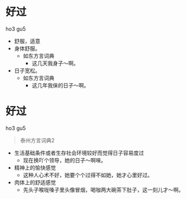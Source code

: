 # 好过
ho3 gu5
+ 舒服，适意
+ 身体舒服。
  * 如东方言词典
    - 这几天我身子～啊。
+ 日子宽松。
  * 如东方言词典
    - 这几年我俫的日子～啊。

# 好过
ho3 gu5
> 泰州方言词典2
- 生活基础条件或者生存社会环境较好而觉得日子容易度过
  - 现在换吖个领导，她的日子～啊唻。
- 精神上的愉快感觉
  - 这种人心术不好，她要个个过得不如她，她才心里好过。
- 肉体上的舒适感觉
  - 先头子喉咙嗓子里头像冒烟，喝咖两大碗茶下肚子，这一刻儿才～啊。
